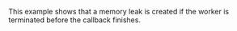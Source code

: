 This example shows that a memory leak is created if the worker is terminated before the callback finishes.
